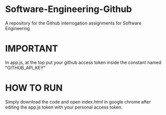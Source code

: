 # Software-Engineering-Github
A repository for the Github interrogation assignments for Software Engineering

# IMPORTANT
In app.js, at the top put your github access token inside the constant named "GITHUB_API_KEY"

# HOW TO RUN
Simply download the code and open index.html in google chrome after editing the app.js token with your personal access token.

